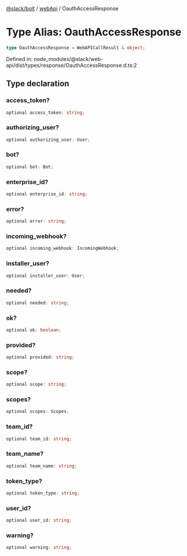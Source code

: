 [@slack/bolt](../../../../index.md) / [webApi](../index.md) / OauthAccessResponse

# Type Alias: OauthAccessResponse

```ts
type OauthAccessResponse = WebAPICallResult & object;
```

Defined in: node\_modules/@slack/web-api/dist/types/response/OauthAccessResponse.d.ts:2

## Type declaration

### access\_token?

```ts
optional access_token: string;
```

### authorizing\_user?

```ts
optional authorizing_user: User;
```

### bot?

```ts
optional bot: Bot;
```

### enterprise\_id?

```ts
optional enterprise_id: string;
```

### error?

```ts
optional error: string;
```

### incoming\_webhook?

```ts
optional incoming_webhook: IncomingWebhook;
```

### installer\_user?

```ts
optional installer_user: User;
```

### needed?

```ts
optional needed: string;
```

### ok?

```ts
optional ok: boolean;
```

### provided?

```ts
optional provided: string;
```

### scope?

```ts
optional scope: string;
```

### scopes?

```ts
optional scopes: Scopes;
```

### team\_id?

```ts
optional team_id: string;
```

### team\_name?

```ts
optional team_name: string;
```

### token\_type?

```ts
optional token_type: string;
```

### user\_id?

```ts
optional user_id: string;
```

### warning?

```ts
optional warning: string;
```
